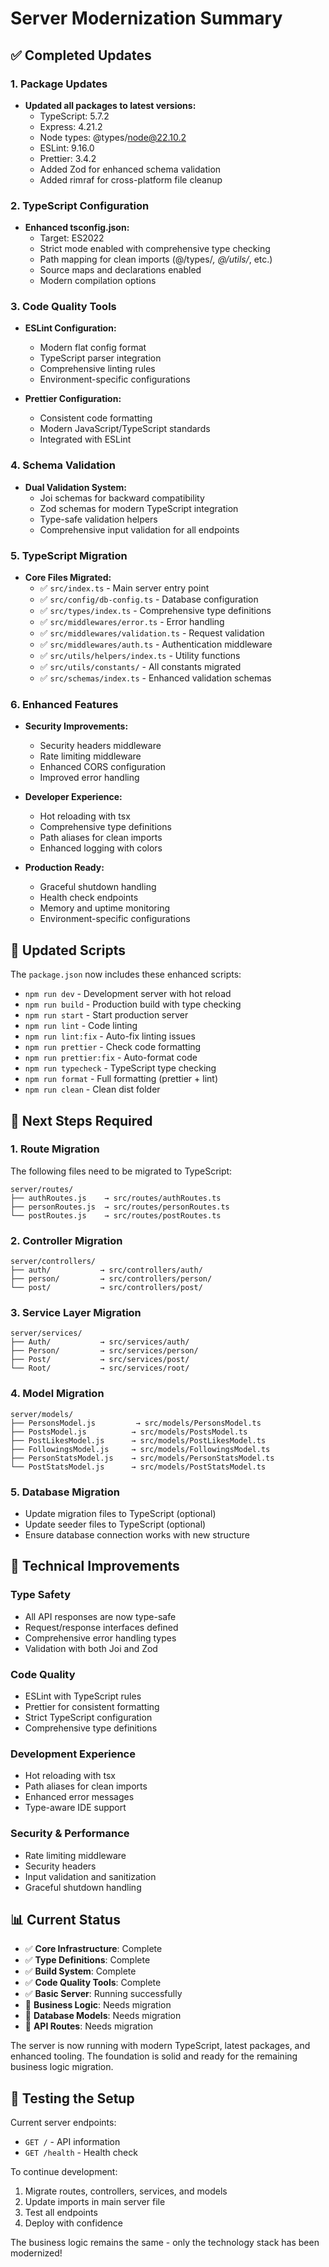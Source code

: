# Server Modernization Summary

## ✅ Completed Updates

### 1. Package Updates

- **Updated all packages to latest versions:**
  - TypeScript: 5.7.2
  - Express: 4.21.2
  - Node types: @types/node@22.10.2
  - ESLint: 9.16.0
  - Prettier: 3.4.2
  - Added Zod for enhanced schema validation
  - Added rimraf for cross-platform file cleanup

### 2. TypeScript Configuration

- **Enhanced tsconfig.json:**
  - Target: ES2022
  - Strict mode enabled with comprehensive type checking
  - Path mapping for clean imports (@/types/_, @/utils/_, etc.)
  - Source maps and declarations enabled
  - Modern compilation options

### 3. Code Quality Tools

- **ESLint Configuration:**

  - Modern flat config format
  - TypeScript parser integration
  - Comprehensive linting rules
  - Environment-specific configurations

- **Prettier Configuration:**
  - Consistent code formatting
  - Modern JavaScript/TypeScript standards
  - Integrated with ESLint

### 4. Schema Validation

- **Dual Validation System:**
  - Joi schemas for backward compatibility
  - Zod schemas for modern TypeScript integration
  - Type-safe validation helpers
  - Comprehensive input validation for all endpoints

### 5. TypeScript Migration

- **Core Files Migrated:**
  - ✅ `src/index.ts` - Main server entry point
  - ✅ `src/config/db-config.ts` - Database configuration
  - ✅ `src/types/index.ts` - Comprehensive type definitions
  - ✅ `src/middlewares/error.ts` - Error handling
  - ✅ `src/middlewares/validation.ts` - Request validation
  - ✅ `src/middlewares/auth.ts` - Authentication middleware
  - ✅ `src/utils/helpers/index.ts` - Utility functions
  - ✅ `src/utils/constants/` - All constants migrated
  - ✅ `src/schemas/index.ts` - Enhanced validation schemas

### 6. Enhanced Features

- **Security Improvements:**

  - Security headers middleware
  - Rate limiting middleware
  - Enhanced CORS configuration
  - Improved error handling

- **Developer Experience:**

  - Hot reloading with tsx
  - Comprehensive type definitions
  - Path aliases for clean imports
  - Enhanced logging with colors

- **Production Ready:**
  - Graceful shutdown handling
  - Health check endpoints
  - Memory and uptime monitoring
  - Environment-specific configurations

## 📝 Updated Scripts

The `package.json` now includes these enhanced scripts:

- `npm run dev` - Development server with hot reload
- `npm run build` - Production build with type checking
- `npm run start` - Start production server
- `npm run lint` - Code linting
- `npm run lint:fix` - Auto-fix linting issues
- `npm run prettier` - Check code formatting
- `npm run prettier:fix` - Auto-format code
- `npm run typecheck` - TypeScript type checking
- `npm run format` - Full formatting (prettier + lint)
- `npm run clean` - Clean dist folder

## 🚧 Next Steps Required

### 1. Route Migration

The following files need to be migrated to TypeScript:

```
server/routes/
├── authRoutes.js    → src/routes/authRoutes.ts
├── personRoutes.js  → src/routes/personRoutes.ts
└── postRoutes.js    → src/routes/postRoutes.ts
```

### 2. Controller Migration

```
server/controllers/
├── auth/           → src/controllers/auth/
├── person/         → src/controllers/person/
└── post/           → src/controllers/post/
```

### 3. Service Layer Migration

```
server/services/
├── Auth/           → src/services/auth/
├── Person/         → src/services/person/
├── Post/           → src/services/post/
└── Root/           → src/services/root/
```

### 4. Model Migration

```
server/models/
├── PersonsModel.js         → src/models/PersonsModel.ts
├── PostsModel.js          → src/models/PostsModel.ts
├── PostLikesModel.js      → src/models/PostLikesModel.ts
├── FollowingsModel.js     → src/models/FollowingsModel.ts
├── PersonStatsModel.js    → src/models/PersonStatsModel.ts
└── PostStatsModel.js      → src/models/PostStatsModel.ts
```

### 5. Database Migration

- Update migration files to TypeScript (optional)
- Update seeder files to TypeScript (optional)
- Ensure database connection works with new structure

## 🔧 Technical Improvements

### Type Safety

- All API responses are now type-safe
- Request/response interfaces defined
- Comprehensive error handling types
- Validation with both Joi and Zod

### Code Quality

- ESLint with TypeScript rules
- Prettier for consistent formatting
- Strict TypeScript configuration
- Comprehensive type definitions

### Development Experience

- Hot reloading with tsx
- Path aliases for clean imports
- Enhanced error messages
- Type-aware IDE support

### Security & Performance

- Rate limiting middleware
- Security headers
- Input validation and sanitization
- Graceful shutdown handling

## 📊 Current Status

- ✅ **Core Infrastructure**: Complete
- ✅ **Type Definitions**: Complete
- ✅ **Build System**: Complete
- ✅ **Code Quality Tools**: Complete
- ✅ **Basic Server**: Running successfully
- 🚧 **Business Logic**: Needs migration
- 🚧 **Database Models**: Needs migration
- 🚧 **API Routes**: Needs migration

The server is now running with modern TypeScript, latest packages, and enhanced tooling. The foundation is solid and ready for the remaining business logic migration.

## 🚀 Testing the Setup

Current server endpoints:

- `GET /` - API information
- `GET /health` - Health check

To continue development:

1. Migrate routes, controllers, services, and models
2. Update imports in main server file
3. Test all endpoints
4. Deploy with confidence

The business logic remains the same - only the technology stack has been modernized!
